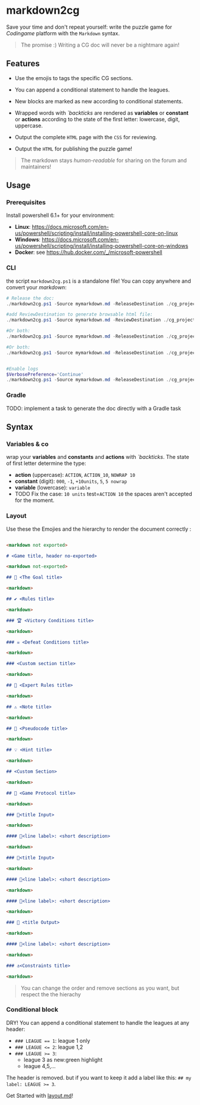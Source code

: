 # markdown2cg

Save your time and don't repeat yourself: write the puzzle game for *Codingame* platform with the `Markdown` syntax.

> The promise :) Writing a CG doc will never be a nightmare again!

## Features

* Use the emojis to tags the specific CG sections.
* You can append a conditional statement to handle the leagues. 
* New blocks are marked as new according to conditional statements.
* Wrapped words with *`backticks* are rendered as **variables** or **constant** or **actions** according to the state of the first letter: lowercase, digit, uppercase.

* Output the complete `HTML` page with the `CSS` for reviewing.
* Output the `HTML` for publishing the puzzle game!

> The markdown stays *human-readable* for sharing on the forum and maintainers!

## Usage

### Prerequisites

Install powershell 6.1+ for your environment:
* **Linux**: https://docs.microsoft.com/en-us/powershell/scripting/install/installing-powershell-core-on-linux
* **Windows**: https://docs.microsoft.com/en-us/powershell/scripting/install/installing-powershell-core-on-windows
* **Docker**: see https://hub.docker.com/_/microsoft-powershell

### CLI

the script `markdown2cg.ps1` is a standalone file! You can copy anywhere and convert your *markdown*:

```powershell
# Release the doc:
./markdown2cg.ps1 -Source mymarkdown.md -ReleaseDestination ./cg_project/config/

#add ReviewDestination to generate browsable html file:
./markdown2cg.ps1 -Source mymarkdown.md -ReviewDestination ./cg_project/doc/

#Or both:
./markdown2cg.ps1 -Source mymarkdown.md -ReleaseDestination ./cg_project/config/ -ReviewDestination ./cg_project/doc/

#Or both:
./markdown2cg.ps1 -Source mymarkdown.md -ReleaseDestination ./cg_project/config/ -ReviewDestination ./cg_project/doc/ -


#Enable logs
$VerbosePreference='Continue'
./markdown2cg.ps1 -Source mymarkdown.md -ReleaseDestination ./cg_project/config/ -ReviewDestination ./cg_project/doc/

```

### Gradle

TODO: implement a task to generate the doc directly with a Gradle task

## Syntax

### Variables & co 

wrap your **variables** and **constants** and **actions**  with *`backticks*. The state of first letter determine the type: 
* **action** (uppercase): `ACTION`,  `ACTION_10`, `NOWRAP 10` 
* **constant** (digit): `000`, `-1`, `+10units`, `5`,  `5 nowrap` 
* **variable** (lowercase): `variable`
* TODO Fix the case: `10 units` test=`ACTION 10`  the spaces aren't  accepted for the moment. 

### Layout

Use these the Emojies and the hierarchy to render the document correctly :

```markdown 

<markdown not exported>

# <Game title, header no-exported>

<markdown not-exported>

## 🎯 <The Goal title>

<markdown>

## ✔️ <Rules title>

<markdown>

### 🏆 <Victory Conditions title>

<markdown>

### ☠️ <Defeat Conditions title>

<markdown>

### <Custom section title>

<markdown>

## 🐯 <Expert Rules title>

<markdown>

## ⚠️ <Note title>

<markdown>

## 📝 <Pseudocode title>

<markdown>

## 💡 <Hint title>

<markdown>

## <Custom Section>

<markdown>

## 🧾 <Game Protocol title>

<markdown>

### 👀<title Input>

<markdown>

#### 📑<line label>: <short description>

<markdown>

### 👀<title Input>

<markdown>

#### 📑<line label>: <short description>

<markdown>

#### 📑<line label>: <short description>

<markdown>

### 💬 <title Output>

<markdown>

#### 📑<line label>: <short description>

<markdown>

### ⚓<Constraints title>

<markdown>

```

> You can change the order and remove sections as you want, but respect the the hierachy

### Conditional block

DRY! You can append a conditional statement to handle the leagues at any header:

* `### LEAGUE == 1`: league 1 only
* `### LEAGUE <= 2`: league 1,2
* `### LEAGUE >= 3`:
  * league 3 as new:green highlight
  * league 4,5,...

The header is removed. but if you want to keep it add a label like this: `## my label: LEAGUE >= 3`.

Get Started with [layout.md](./sample/layout.md)!
